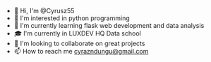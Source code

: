 - 👋 Hi, I'm @Cyrusz55
- 👀 I'm interested in python programming
- 🌱 I'm currently learning flask web development and data analysis
- 🎓 I'm currently in LUXDEV HQ Data school
- 💞️ I'm looking to collaborate on great projects
- 📫 How to reach me cyrazndungu@gmail.com

<!---
Cyrusz55/Cyrusz55 is a ✨ special ✨ repository because its `README.md` (this file) appears on your GitHub profile.
You can click the Preview link to take a look at your changes.
--->

